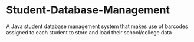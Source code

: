 # Student-Database-Management
A Java student database management system that makes use of barcodes assigned to each student to store and load their school/college data
